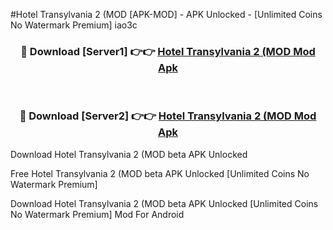 #Hotel Transylvania 2 (MOD [APK-MOD] - APK Unlocked - [Unlimited Coins No Watermark Premium] iao3c



<div align="center">

<h3>🔴 Download [Server1] 👉👉 <a href="https://momento.my/?title=Hotel_Transylvania_2_(MOD">Hotel Transylvania 2 (MOD Mod Apk</a></h3><br>

<h3>🔴 Download [Server2] 👉👉 <a href="https://momento.my/?title=Hotel_Transylvania_2_(MOD">Hotel Transylvania 2 (MOD Mod Apk</a></h3>
</div>



Download Hotel Transylvania 2 (MOD beta APK Unlocked

Free Hotel Transylvania 2 (MOD beta APK Unlocked [Unlimited Coins No Watermark Premium]

Download Hotel Transylvania 2 (MOD beta APK Unlocked [Unlimited Coins No Watermark Premium] Mod For Android
